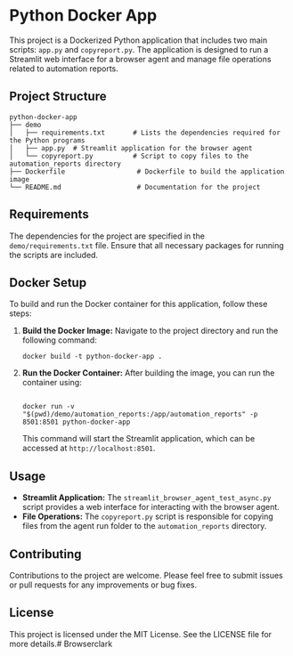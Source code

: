 # Python Docker App

This project is a Dockerized Python application that includes two main scripts: `app.py` and `copyreport.py`. The application is designed to run a Streamlit web interface for a browser agent and manage file operations related to automation reports.

## Project Structure

```
python-docker-app
├── demo
│   ├── requirements.txt       # Lists the dependencies required for the Python programs
│   ├── app.py  # Streamlit application for the browser agent
│   └── copyreport.py          # Script to copy files to the automation_reports directory
├── Dockerfile                  # Dockerfile to build the application image
└── README.md                   # Documentation for the project
```

## Requirements

The dependencies for the project are specified in the `demo/requirements.txt` file. Ensure that all necessary packages for running the scripts are included.

## Docker Setup

To build and run the Docker container for this application, follow these steps:

1. **Build the Docker Image:**
   Navigate to the project directory and run the following command:
   ```
   docker build -t python-docker-app .
   ```

2. **Run the Docker Container:**
   After building the image, you can run the container using:
   ```

   docker run -v "$(pwd)/demo/automation_reports:/app/automation_reports" -p 8501:8501 python-docker-app
   ```

   This command will start the Streamlit application, which can be accessed at `http://localhost:8501`.

## Usage

- **Streamlit Application:** The `streamlit_browser_agent_test_async.py` script provides a web interface for interacting with the browser agent.
- **File Operations:** The `copyreport.py` script is responsible for copying files from the agent run folder to the `automation_reports` directory.

## Contributing

Contributions to the project are welcome. Please feel free to submit issues or pull requests for any improvements or bug fixes.

## License

This project is licensed under the MIT License. See the LICENSE file for more details.# Browserclark
